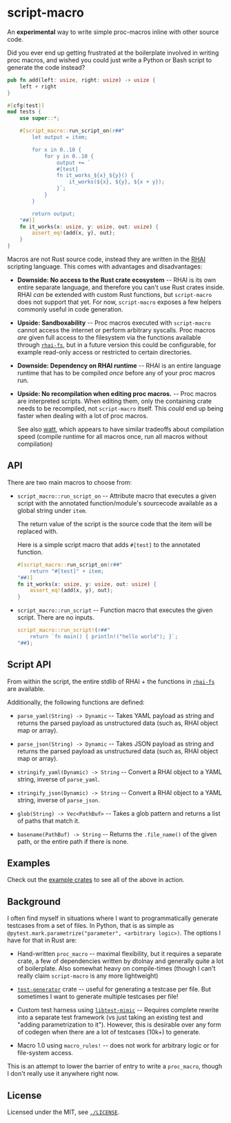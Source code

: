 # script-macro

An **experimental** way to write simple proc-macros inline with other source code.

Did you ever end up getting frustrated at the boilerplate involved in writing
proc macros, and wished you could just write a Python or Bash script to
generate the code instead?

```rust
pub fn add(left: usize, right: usize) -> usize {
    left + right
}

#[cfg(test)]
mod tests {
    use super::*;

    #[script_macro::run_script_on(r##"
        let output = item;

        for x in 0..10 {
            for y in 0..10 {
                output += `
                #[test]
                fn it_works_${x}_${y}() {
                    it_works(${x}, ${y}, ${x + y});
                }`;
            }
        }

        return output;
    "##)]
    fn it_works(x: usize, y: usize, out: usize) {
        assert_eq!(add(x, y), out);
    }
}
```

Macros are not Rust source code, instead they are written in the [RHAI](https://rhai.rs/) scripting language. This comes with advantages and disadvantages:

* **Downside: No access to the Rust crate ecosystem** -- RHAI is its own entire
  separate language, and therefore you can't use Rust crates inside. RHAI _can_
  be extended with custom Rust functions, but `script-macro` does not support
  that yet. For now, `script-macro` exposes a few helpers commonly useful in
  code generation.

* **Upside: Sandboxability** -- Proc macros executed with `script-macro` cannot
  access the internet or perform arbitrary syscalls. Proc macros _are_ given
  full access to the filesystem via the functions available through
  [`rhai-fs`](https://docs.rs/rhai-fs/latest/rhai_fs/), but in a future version
  this could be configurable, for example read-only access or restricted to
  certain directories.

* **Downside: Dependency on RHAI runtime** -- RHAI is an entire language
  runtime that has to be compiled _once_ before any of your proc macros run.

* **Upside: No recompilation when editing proc macros.** -- Proc macros are
  interpreted scripts. When editing them, only the containing crate needs to be
  recompiled, not `script-macro` itself. This _could_ end up being faster when
  dealing with a lot of proc macros.

  See also [watt](https://github.com/dtolnay/watt), which appears to have
  similar tradeoffs about compilation speed (compile runtime for all macros
  once, run all macros without compilation)

## API

There are two main macros to choose from:

* `script_macro::run_script_on` -- Attribute macro that executes a given script
  with the annotated function/module's sourcecode available as a global string
  under `item`.

  The return value of the script is the source code that the item will be
  replaced with.

  Here is a simple script macro that adds `#[test]` to the annotated function.

  ```rust
  #[script_macro::run_script_on(r##"
      return "#[test]" + item;
  "##)]
  fn it_works(x: usize, y: usize, out: usize) {
      assert_eq!(add(x, y), out);
  }
  ```

* `script_macro::run_script` -- Function macro that executes the given script. There are no inputs.

  ```rust
  script_macro::run_script!(r##"
      return `fn main() { println!("hello world"); }`;
  "##);
  ```

## Script API

From within the script, the entire stdlib of RHAI + the functions in
[`rhai-fs`](https://docs.rs/rhai-fs/latest/rhai_fs/) are available.

Additionally, the following functions are defined:


* `parse_yaml(String) -> Dynamic` -- Takes YAML payload as string and returns
  the parsed payload as unstructured data (such as, RHAI object map or array).

* `parse_json(String) -> Dynamic` --  Takes JSON payload as string and returns
  the parsed payload as unstructured data (such as, RHAI object map or array).

* `stringify_yaml(Dynamic) -> String` -- Convert a RHAI object to a YAML
  string, inverse of `parse_yaml`.

* `stringify_json(Dynamic) -> String` -- Convert a RHAI object to a YAML
  string, inverse of `parse_json`.

* `glob(String) -> Vec<PathBuf>` -- Takes a glob pattern and returns a list of paths that match it.

* `basename(PathBuf) -> String` -- Returns the `.file_name()` of the given
  path, or the entire path if there is none.


## Examples

Check out the [example crates](./example_crates) to see all of the above in action.

## Background

I often find myself in situations where I want to programmatically generate
testcases from a set of files. In Python, that is as simple as
`@pytest.mark.parametrize("parameter", <arbitrary logic>)`. The options I have
for that in Rust are:

* Hand-written `proc_macro` -- maximal flexibility, but it requires a separate
  crate, a few of dependencies written by dtolnay and generally quite a lot of
  boilerplate. Also somewhat heavy on compile-times (though I can't really
  claim `script-macro` is any more lightweight)

* [`test-generator`](https://docs.rs/test-generator) crate -- useful for
  generating a testcase per file. But sometimes I want to generate multiple
  testcases per file!

* Custom test harness using
  [`libtest-mimic`](https://github.com/LukasKalbertodt/libtest-mimic) --
  Requires complete rewrite into a separate test framework (vs just taking an
  existing test and "adding parametrization to it"). However, this is desirable
  over any form of codegen when there are a lot of testcases (10k+) to generate.

* Macro 1.0 using `macro_rules!` -- does not work for arbitrary logic or for
  file-system access.

This is an attempt to lower the barrier of entry to write a `proc_macro`,
though I don't really use it anywhere right now.

## License

Licensed under the MIT, see [`./LICENSE`](./LICENSE).
